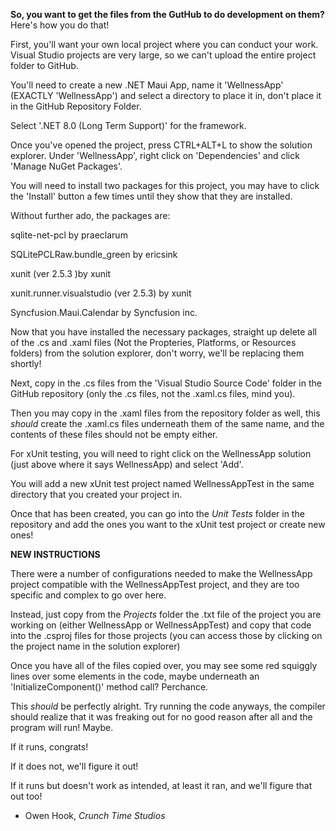 **So, you want to get the files from the GutHub to do development on them?**
Here's how you do that!

First, you'll want your own local project where you can conduct your work. Visual Studio projects are very large, so we can't upload the entire project folder to GitHub.

You'll need to create a new .NET Maui App, name it 'WellnessApp' (EXACTLY 'WellnessApp') and select a directory to place it in, don't place it in the GitHub Repository Folder.

Select '.NET 8.0 (Long Term Support)' for the framework.

Once you've opened the project, press CTRL+ALT+L to show the solution explorer. Under 'WellnessApp', right click on 'Dependencies' and click 'Manage NuGet Packages'.

You will need to install two packages for this project, you may have to click the 'Install' button a few times until they show that they are installed.

Without further ado, the packages are:

   sqlite-net-pcl by praeclarum
   
   SQLitePCLRaw.bundle_green by ericsink

   xunit (ver 2.5.3 )by xunit

   xunit.runner.visualstudio (ver 2.5.3) by xunit

   Syncfusion.Maui.Calendar by Syncfusion inc.
   

Now that you have installed the necessary packages, straight up delete all of the .cs and .xaml files (Not the Propteries, Platforms, or Resources folders) from the solution explorer, don't worry, we'll be replacing them shortly!

Next, copy in the .cs files from the 'Visual Studio Source Code' folder in the GitHub repository (only the .cs files, not the .xaml.cs files, mind you).

Then you may copy in the .xaml files from the repository folder as well, this *should* create the .xaml.cs files underneath them of the same name, and the contents of these files should not be empty either.


For xUnit testing, you will need to right click on the WellnessApp solution (just above where it says WellnessApp) and select 'Add'. 

You will add a new xUnit test project named WellnessAppTest in the same directory that you created your project in. 

Once that has been created, you can go into the *Unit Tests* folder in the repository and add the ones you want to the xUnit test project or create new ones!


**NEW INSTRUCTIONS**

There were a number of configurations needed to make the WellnessApp project compatible with the WellnessAppTest project, and they are too specific and complex to go over here. 

Instead, just copy from the *Projects* folder the .txt file of the project you are working on (either WellnessApp or WellnessAppTest) and copy that code into the .csproj files for those projects (you can access those by clicking on the project name in the solution explorer)


Once you have all of the files copied over, you may see some red squiggly lines over some elements in the code, maybe underneath an 'InitializeComponent()' method call? Perchance.

This *should* be perfectly alright. Try running the code anyways, the compiler should realize that it was freaking out for no good reason after all and the program will run! Maybe.


If it runs, congrats! 

If it does not, we'll figure it out! 

If it runs but doesn't work as intended, at least it ran, and we'll figure that out too!


- Owen Hook, *Crunch Time Studios*
